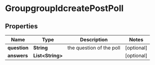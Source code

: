 
# GroupgroupIdcreatePostPoll

## Properties
Name | Type | Description | Notes
------------ | ------------- | ------------- | -------------
**question** | **String** | the question of the poll |  [optional]
**answers** | **List&lt;String&gt;** |  |  [optional]



